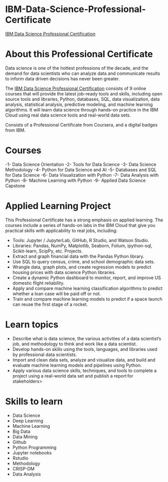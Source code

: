 # IBM-Data-Science-Professional-Certificate
<a href="https://www.coursera.org/professional-certificates/ibm-data-science">IBM Data Science Professional Certification</a>
 
# About this Professional Certificate
Data science is one of the hottest professions of the decade, and the demand for data scientists who can analyze data and communicate results to inform data driven decisions has never been greater. 

The <a href="https://www.coursera.org/professional-certificates/ibm-data-science">IBM Data Science Professional Certification</a> consists of 9 online courses that will provide the latest job-ready tools and skills, including open source tools and libraries, Python, databases, SQL, data visualization, data analysis, statistical analysis, predictive modeling, and machine learning algorithms. 
It will learn data science through hands-on practice in the IBM Cloud using real data science tools and real-world data sets.

Consists of a Professional Certificate from Coursera, and a digital badges from IBM.

# Courses
 -1- Data Science Orientation
 -2- Tools for Data Science
 -3- Data Science Methodology
 -4- Python for Data Science and AI
 -5- Databases and SQL for Data Science
 -6- Data Visualization with Python
 -7- Data Analysis with Python
 -8- Machine Learning with Python
 -9- Applied Data Science Capstone

# Applied Learning Project
This Professional Certificate has a strong emphasis on applied learning. The courses include a series of hands-on labs in the IBM Cloud that give you practical skills with applicability to real jobs, including:
 - Tools: Jupyter / JupyterLab, GitHub, R Studio, and Watson Studio.
 - Libraries: Pandas, NumPy, Matplotlib, Seaborn, Folium, ipython-sql, Scikit-learn, ScipPy, etc.
Projects.
 - Extract and graph financial data with the Pandas Python library.
 - Use SQL to query census, crime, and school demographic data sets.
 - Wrangle data, graph plots, and create regression models to predict housing prices with data science Python libraries.
 - Create a dynamic Python dashboard to monitor, report, and improve US domestic flight reliability.
 - Apply and compare machine learning classification algorithms to predict whether a loan case will be paid off or not.
 - Train and compare machine learning models to predict if a space launch can reuse the first stage of a rocket.

# Learn topics
 - Describe what is data science, the various activities of a data scientist’s job, and methodology to think and work like a data scientist.
 - Develop hands-on skills using the tools, languages, and libraries used by professional data scientists.
 - Import and clean data sets, analyze and visualize data, and build and evaluate machine learning models and pipelines using Python.
 - Apply various data science skills, techniques, and tools to complete a project using a real-world data set and publish a report for stakeholders>

# Skills to learn
 - Data Science
 - Deep Learning
 - Machine Learning
 - Big Data
 - Data Mining
 - Github
 - Python Programming
 - Jupyter notebooks
 - Rstudio
 - Methodology
 - CRISP-DM
 - Data Analysis
